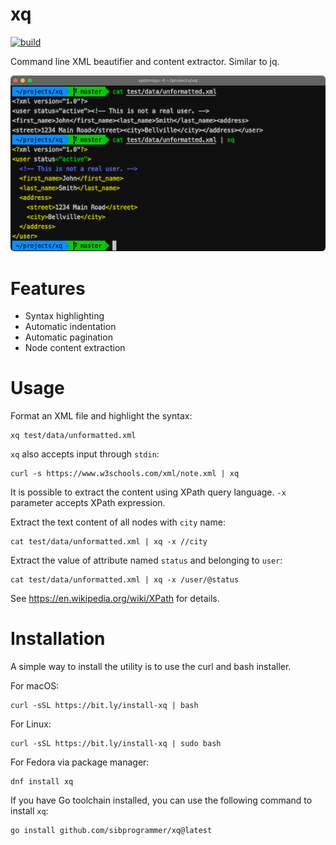 # xq

[![build](https://github.com/sibprogrammer/xq/workflows/build/badge.svg)](https://github.com/sibprogrammer/xq/actions)

Command line XML beautifier and content extractor. Similar to jq.

![xq](./assets/images/screenshot.png?raw=true)

# Features

* Syntax highlighting
* Automatic indentation
* Automatic pagination
* Node content extraction

# Usage

Format an XML file and highlight the syntax:

```
xq test/data/unformatted.xml
```

`xq` also accepts input through `stdin`:

```
curl -s https://www.w3schools.com/xml/note.xml | xq
```

It is possible to extract the content using XPath query language.
`-x` parameter accepts XPath expression.

Extract the text content of all nodes with `city` name:

```
cat test/data/unformatted.xml | xq -x //city
```

Extract the value of attribute named `status` and belonging to `user`:

```
cat test/data/unformatted.xml | xq -x /user/@status
```

See https://en.wikipedia.org/wiki/XPath for details.

# Installation

A simple way to install the utility is to use the curl and bash installer.

For macOS:
```
curl -sSL https://bit.ly/install-xq | bash
```

For Linux:
```
curl -sSL https://bit.ly/install-xq | sudo bash
```

For Fedora via package manager:
```
dnf install xq
```

If you have Go toolchain installed, you can use the following command to install `xq`:
```
go install github.com/sibprogrammer/xq@latest
```